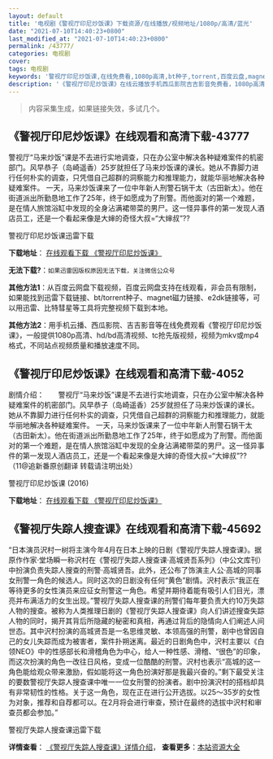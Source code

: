 ```yaml
---
layout: default
title: '电视剧《警视厅印尼炒饭课》下载资源/在线播放/视频地址/1080p/高清/蓝光'
date: "2021-07-10T14:40:23+0800"
last_modified_at: "2021-07-10T14:40:23+0800"
permalink: /43777/
categories: 电视剧
cover:
tags: 电视剧
keywords: '警视厅印尼炒饭课,在线免费看,1080p高清,bt种子,torrent,百度云盘,magnet,磁力链,迅雷下载资源'
description: '《警视厅印尼炒饭课》在线云播放手机西瓜影院吉吉影音免费看，1080p高清bd/hd未删减完整版和tc抢先枪版，mkv/mp4格式，附带bt/torrent种子、magnet/磁力链、百度云盘、网盘资源迅雷下载链接'
---
```


>内容采集生成，如果链接失效，多试几个。


## 《警视厅印尼炒饭课》在线观看和高清下载-43777

警视厅“马来炒饭”课是不去进行实地调查，只在办公室中解决各种疑难案件的机密部门。风早恭子（岛崎遥香）25岁就担任了马来炒饭课的课长。她从不靠脚力进行任何朴实的调查，只凭借自己超群的洞察能力和推理能力，就能华丽地解决各种疑难案件。 一天，马来炒饭课来了一位中年新人刑警石锅干太（古田新太）。他在街道派出所勤恳地工作了25年，终于如愿成为了刑警。而他面对的第一个难题，是在情人旅馆浴缸中发现的全身沾满裙带菜的男尸。这一怪异事件的第一发现人酒店员工，还是一个看起来像是大婶的奇怪大叔=“大婶叔”??


警视厅印尼炒饭课迅雷下载

**下载地址**： [在线观看下载 《警视厅印尼炒饭课》](https://www.993dy.com//vod-detail-id-8160.html) 


**无法下载?**：`如果迅雷因版权原因无法下载，关注微信公众号 `

**其他方法1**：从百度云网盘下载视频，百度云网盘支持在线观看，非会员有限制，如果能找到迅雷下载链接、bt/torrent种子、magnet磁力链接、e2dk链接等，可以用迅雷、比特彗星等工具将完整视频下载到本地。

**其他方法2**：用手机云播、西瓜影院、吉吉影音等在线免费观看《警视厅印尼炒饭课》，一般提供1080p高清、hd/bd高清视频、tc抢先版视频，视频为mkv或mp4格式，不同站点视频质量和播放速度不同。


## 《警视厅印尼炒饭课》在线观看和高清下载-4052

剧情介绍：　　警视厅“马来炒饭”课是不去进行实地调查，只在办公室中解决各种疑难案件的机密部门。风早恭子（岛崎遥香）25岁就担任了马来炒饭课的课长。她从不靠脚力进行任何朴实的调查，只凭借自己超群的洞察能力和推理能力，就能华丽地解决各种疑难案件。 一天，马来炒饭课来了一位中年新人刑警石锅干太（古田新太）。他在街道派出所勤恳地工作了25年，终于如愿成为了刑警。而他面对的第一个难题，是在情人旅馆浴缸中发现的全身沾满裙带菜的男尸。这一怪异事件的第一发现人酒店员工，还是一个看起来像是大婶的奇怪大叔=“大婶叔”??（11@追新番原创翻译 转载请注明出处）


警视厅印尼炒饭课 (2016)

**下载地址**： [在线观看下载 《警视厅印尼炒饭课》](https://www.btbtdy.me/btdy/dy9168.html) 


## 《警视厅失踪人搜查课》在线观看和高清下载-45692

“日本演员沢村一树将主演今年4月在日本上映的日剧《警视厅失踪人搜查课》。据原作作家·堂场瞬一称沢村在《警视厅失踪人搜查课·高城贤吾系列》（中公文库刊）中扮演负责失踪人搜查的刑警&middot;高城贤吾。此外，还公布了饰演主人公&middot;高城的同事女刑警一角色的候选人。同时这次的日剧没有任何“黄色”剧情。沢村表示&ldquo;我正在等待更多的女性演员来应征女刑警这一角色。希望并期待着能有吸引人们目光，漂亮并布满活力的女生出现。&rdquo;警视厅失踪人搜查课的刑警们每年要负责大约10万失踪人物的搜查。被称为人类推理日剧的《警视厅失踪人搜查课》向人们讲述搜查失踪人物的同时，揭开其背后所隐藏的秘密和真相，再通过背后的隐情向人们阐述人间世态。其中沢村扮演的高城贤吾是一名思维灵敏、本领高强的刑警，剧中也曾因自己的女儿失踪而成为被害者，案件扑朔迷离。最近的日剧角色中，沢村主要以《白领NEO》中的性感部长和滑稽角色为中心，给人一种性感、滑稽、&ldquo;很色”的印象，而这次扮演的角色一改往日风格，变成一位酷酷的刑警。沢村也表示“高城的这一角色能给观众带来激励，假如能将这一角色扮演好那是我最兴奋的。&rdquo;剩下最受关注的要数警视厅失踪人搜查课中唯一一位女刑警的扮演者。剧中扮演沢村的搭档却具有非常韧性的性格。关于这一角色，现在正在进行公开选拔。以25～35岁的女性为对象，推荐和自荐都可以。在2月将会进行审查，预计在最终的选拔中沢村和审查员都会参加。&rdquo;


警视厅失踪人搜查课迅雷下载

**详情查看**： [《警视厅失踪人搜查课》详情介绍](/movie/45692/)， **查看更多**：[本站资源大全](/movie/t/all/)

